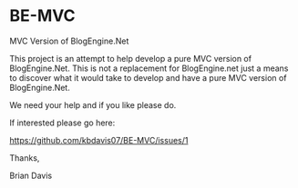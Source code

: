 BE-MVC
======

MVC Version of BlogEngine.Net

This project is an attempt to help develop a pure MVC version of BlogEngine.Net.  This is not a replacement for BlogEngine.net just a means to discover what it would take to develop and have a pure MVC version of BlogEngine.Net.


We need your help and if you like please do.

If interested please go here:

https://github.com/kbdavis07/BE-MVC/issues/1


<div class="changetip_tipme_button" data-bid="9VJ4U6WpyuhMxFp6zF4LWD" data-uid="N4njSfQiGHj82a9DpLghUS"></div><script>(function(document,script,id){var js,r=document.getElementsByTagName(script)[0],protocol=/^http:/.test(document.location)?'http':'https';if(!document.getElementById(id)){js=document.createElement(script);js.id=id;js.src=protocol+'://widgets.changetip.com/public/js/widgets.js';r.parentNode.insertBefore(js,r)}}(document,'script','changetip_w_0'));</script>


Thanks,

Brian Davis

